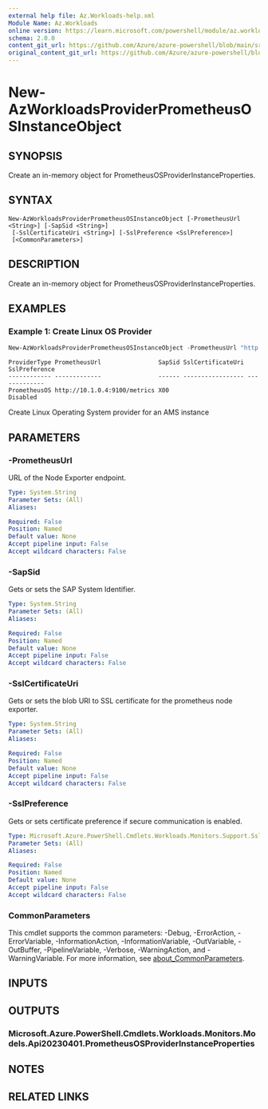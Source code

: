 ```yaml
---
external help file: Az.Workloads-help.xml
Module Name: Az.Workloads
online version: https://learn.microsoft.com/powershell/module/az.workloads/new-azworkloadsproviderprometheusosinstanceobject
schema: 2.0.0
content_git_url: https://github.com/Azure/azure-powershell/blob/main/src/Workloads/Workloads/help/New-AzWorkloadsProviderPrometheusOSInstanceObject.md
original_content_git_url: https://github.com/Azure/azure-powershell/blob/main/src/Workloads/Workloads/help/New-AzWorkloadsProviderPrometheusOSInstanceObject.md
---
```


# New-AzWorkloadsProviderPrometheusOSInstanceObject

## SYNOPSIS
Create an in-memory object for PrometheusOSProviderInstanceProperties.

## SYNTAX

```
New-AzWorkloadsProviderPrometheusOSInstanceObject [-PrometheusUrl <String>] [-SapSid <String>]
 [-SslCertificateUri <String>] [-SslPreference <SslPreference>]
 [<CommonParameters>]
```

## DESCRIPTION
Create an in-memory object for PrometheusOSProviderInstanceProperties.

## EXAMPLES

### Example 1: Create Linux OS Provider
```powershell
New-AzWorkloadsProviderPrometheusOSInstanceObject -PrometheusUrl "http://10.1.0.4:9100/metrics" -SapSid X00 -SslPreference Disabled
```

```output
ProviderType PrometheusUrl                SapSid SslCertificateUri SslPreference
------------ -------------                ------ ----------------- -------------
PrometheusOS http://10.1.0.4:9100/metrics X00                      Disabled
```

Create Linux Operating System provider for an AMS instance

## PARAMETERS

### -PrometheusUrl
URL of the Node Exporter endpoint.

```yaml
Type: System.String
Parameter Sets: (All)
Aliases:

Required: False
Position: Named
Default value: None
Accept pipeline input: False
Accept wildcard characters: False
```

### -SapSid
Gets or sets the SAP System Identifier.

```yaml
Type: System.String
Parameter Sets: (All)
Aliases:

Required: False
Position: Named
Default value: None
Accept pipeline input: False
Accept wildcard characters: False
```

### -SslCertificateUri
Gets or sets the blob URI to SSL certificate for the prometheus node exporter.

```yaml
Type: System.String
Parameter Sets: (All)
Aliases:

Required: False
Position: Named
Default value: None
Accept pipeline input: False
Accept wildcard characters: False
```

### -SslPreference
Gets or sets certificate preference if secure communication is enabled.

```yaml
Type: Microsoft.Azure.PowerShell.Cmdlets.Workloads.Monitors.Support.SslPreference
Parameter Sets: (All)
Aliases:

Required: False
Position: Named
Default value: None
Accept pipeline input: False
Accept wildcard characters: False
```

### CommonParameters
This cmdlet supports the common parameters: -Debug, -ErrorAction, -ErrorVariable, -InformationAction, -InformationVariable, -OutVariable, -OutBuffer, -PipelineVariable, -Verbose, -WarningAction, and -WarningVariable. For more information, see [about_CommonParameters](http://go.microsoft.com/fwlink/?LinkID=113216).

## INPUTS

## OUTPUTS

### Microsoft.Azure.PowerShell.Cmdlets.Workloads.Monitors.Models.Api20230401.PrometheusOSProviderInstanceProperties

## NOTES

## RELATED LINKS
